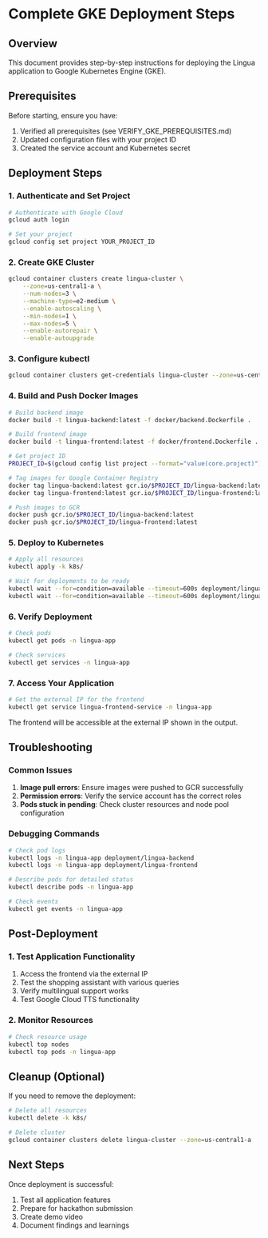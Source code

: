# Complete GKE Deployment Steps

## Overview

This document provides step-by-step instructions for deploying the Lingua application to Google Kubernetes Engine (GKE).

## Prerequisites

Before starting, ensure you have:
1. Verified all prerequisites (see VERIFY_GKE_PREREQUISITES.md)
2. Updated configuration files with your project ID
3. Created the service account and Kubernetes secret

## Deployment Steps

### 1. Authenticate and Set Project

```bash
# Authenticate with Google Cloud
gcloud auth login

# Set your project
gcloud config set project YOUR_PROJECT_ID
```

### 2. Create GKE Cluster

```bash
gcloud container clusters create lingua-cluster \
    --zone=us-central1-a \
    --num-nodes=3 \
    --machine-type=e2-medium \
    --enable-autoscaling \
    --min-nodes=1 \
    --max-nodes=5 \
    --enable-autorepair \
    --enable-autoupgrade
```

### 3. Configure kubectl

```bash
gcloud container clusters get-credentials lingua-cluster --zone=us-central1-a
```

### 4. Build and Push Docker Images

```bash
# Build backend image
docker build -t lingua-backend:latest -f docker/backend.Dockerfile .

# Build frontend image
docker build -t lingua-frontend:latest -f docker/frontend.Dockerfile .

# Get project ID
PROJECT_ID=$(gcloud config list project --format="value(core.project)")

# Tag images for Google Container Registry
docker tag lingua-backend:latest gcr.io/$PROJECT_ID/lingua-backend:latest
docker tag lingua-frontend:latest gcr.io/$PROJECT_ID/lingua-frontend:latest

# Push images to GCR
docker push gcr.io/$PROJECT_ID/lingua-backend:latest
docker push gcr.io/$PROJECT_ID/lingua-frontend:latest
```

### 5. Deploy to Kubernetes

```bash
# Apply all resources
kubectl apply -k k8s/

# Wait for deployments to be ready
kubectl wait --for=condition=available --timeout=600s deployment/lingua-backend -n lingua-app
kubectl wait --for=condition=available --timeout=600s deployment/lingua-frontend -n lingua-app
```

### 6. Verify Deployment

```bash
# Check pods
kubectl get pods -n lingua-app

# Check services
kubectl get services -n lingua-app
```

### 7. Access Your Application

```bash
# Get the external IP for the frontend
kubectl get service lingua-frontend-service -n lingua-app
```

The frontend will be accessible at the external IP shown in the output.

## Troubleshooting

### Common Issues

1. **Image pull errors**: Ensure images were pushed to GCR successfully
2. **Permission errors**: Verify the service account has the correct roles
3. **Pods stuck in pending**: Check cluster resources and node pool configuration

### Debugging Commands

```bash
# Check pod logs
kubectl logs -n lingua-app deployment/lingua-backend
kubectl logs -n lingua-app deployment/lingua-frontend

# Describe pods for detailed status
kubectl describe pods -n lingua-app

# Check events
kubectl get events -n lingua-app
```

## Post-Deployment

### 1. Test Application Functionality

1. Access the frontend via the external IP
2. Test the shopping assistant with various queries
3. Verify multilingual support works
4. Test Google Cloud TTS functionality

### 2. Monitor Resources

```bash
# Check resource usage
kubectl top nodes
kubectl top pods -n lingua-app
```

## Cleanup (Optional)

If you need to remove the deployment:

```bash
# Delete all resources
kubectl delete -k k8s/

# Delete cluster
gcloud container clusters delete lingua-cluster --zone=us-central1-a
```

## Next Steps

Once deployment is successful:
1. Test all application features
2. Prepare for hackathon submission
3. Create demo video
4. Document findings and learnings

